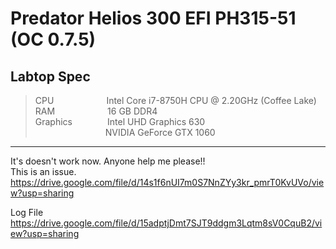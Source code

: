 # Predator Helios 300 EFI PH315-51 (OC 0.7.5)
## Labtop Spec

> CPU&emsp;&emsp;&emsp;&emsp;&emsp;&emsp;Intel Core i7-8750H CPU @ 2.20GHz (Coffee Lake)  
> RAM&emsp;&emsp;&emsp;&emsp;&emsp;&emsp;16 GB DDR4  
> Graphics&emsp;&emsp;&emsp;&emsp;Intel UHD Graphics 630  
> &emsp;&emsp;&emsp;&emsp;&emsp;&emsp;&emsp;&emsp;NVIDIA GeForce GTX 1060  
___  
It's doesn't work now. Anyone help me please!!  
This is an issue.  
https://drive.google.com/file/d/14s1f6nUI7m0S7NnZYy3kr_pmrT0KvUVo/view?usp=sharing  
  
Log File  
https://drive.google.com/file/d/15adptjDmt7SJT9ddgm3Lqtm8sV0CquB2/view?usp=sharing